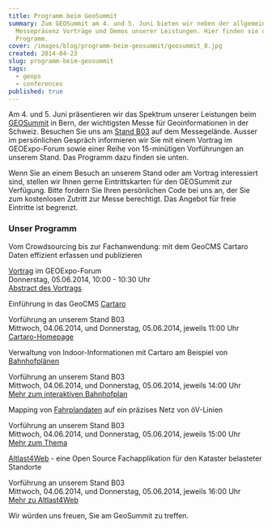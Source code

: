 ```yaml
---
title: Programm beim GeoSummit
summary: Zum GEOSummit am 4. und 5. Juni bieten wir neben der allgemeinen
  Messepräsenz Vorträge und Demos unserer Leistungen. Hier finden sie das
  Programm.
cover: /images/blog/programm-beim-geosummit/geosummit_0.jpg
created: 2014-04-23
slug: programm-beim-geosummit
tags:
  - geops
  - conferences
published: true
---
```


Am 4. und 5. Juni präsentieren wir das Spektrum unserer Leistungen beim [GEOSummit](http://www.geosummit.ch) in Bern, der wichtigsten Messe für Geoinformationen in der Schweiz. Besuchen Sie uns am [Stand B03](https://www.geosummit.ch/de/Ausstellerliste_bes.html?view[content]=ExhibitorDetail&view[sidebar]=ExhibitorSidebar&cn_id=40135) auf dem Messegelände. Ausser im persönlichen Gespräch informieren wir Sie mit einem Vortrag im GEOExpo-Forum sowie einer Reihe von 15-minütigen Vorführungen an unserem Stand. Das Programm dazu finden sie unten.

Wenn Sie an einem Besuch an unserem Stand oder am Vortrag interessiert sind, stellen wir Ihnen gerne Eintrittskarten für den GEOSummit zur Verfügung. Bitte fordern Sie Ihren persönlichen Code bei uns an, der Sie zum kostenlosen Zutritt zur Messe berechtigt. Das Angebot für freie Eintritte ist begrenzt.

### Unser Programm

Vom Crowdsourcing bis zur Fachanwendung: mit dem GeoCMS Cartaro Daten effizient erfassen und publizieren

[Vortrag](http://www.geosummit.ch/de/Kongressprogramm.html?detail=79832) im GEOExpo-Forum  
Donnerstag, 05.06.2014, 10:00 - 10:30 Uhr  
[Abstract des Vortrags](http://www.geosummit.ch/de/Kongressprogramm.html?detail=79832)

Einführung in das GeoCMS [Cartaro](http://www.cartaro.org/)

Vorführung an unserem Stand B03  
Mittwoch, 04.06.2014, und Donnerstag, 05.06.2014, jeweils 11:00 Uhr  
[Cartaro-Homepage](http://www.cartaro.org)

Verwaltung von Indoor-Informationen mit Cartaro am Beispiel von [Bahnhofplänen](/iabp)

Vorführung an unserem Stand B03  
Mittwoch, 04.06.2014, und Donnerstag, 05.06.2014, jeweils 14:00 Uhr  
[Mehr zum interaktiven Bahnhofplan](/iabp)

Mapping von [Fahrplandaten](/blog/worldwide-travic) auf ein präzises Netz von öV-Linien

Vorführung an unserem Stand B03  
Mittwoch, 04.06.2014, und Donnerstag, 05.06.2014, jeweils 15:00 Uhr  
[Mehr zum Thema](/blog/worldwide-travic)

[Altlast4Web](/altlast4web) - eine Open Source Fachapplikation für den Kataster belasteter Standorte

Vorführung an unserem Stand B03  
Mittwoch, 04.06.2014, und Donnerstag, 05.06.2014, jeweils 16:00 Uhr  
[Mehr zu Altlast4Web](/altlast4web)

Wir würden uns freuen, Sie am GeoSummit zu treffen.
